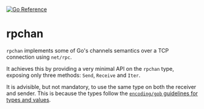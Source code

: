 [![Go Reference](https://pkg.go.dev/badge/github.com/lucafmarques/rpchan.svg)](https://pkg.go.dev/github.com/lucafmarques/rpchan)

# rpchan

`rpchan` implements some of Go's channels semantics over a TCP connection using `net/rpc`.

It achieves this by providing a very minimal API on the `rpchan` type, exposing only three methods: `Send`, `Receive` and `Iter`.

It is advisible, but not mandatory, to use the same type on both the receiver and sender. This is because the types follow the [`encoding/gob` guidelines for types and values](https://pkg.go.dev/encoding/gob#hdr-Types_and_Values).